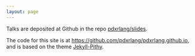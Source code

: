 ```yaml
---
layout: page
---
```


Talks are deposited at Github in the repo [pdxrlang/slides](https://github.com/pdxrlang/slides).

The code for this site is at <https://github.com/pdxrlang/pdxrlang.github.io>, and is based on the theme [Jekyll-Pithy](https://github.com/smallmuou/Jekyll-Pithy).
